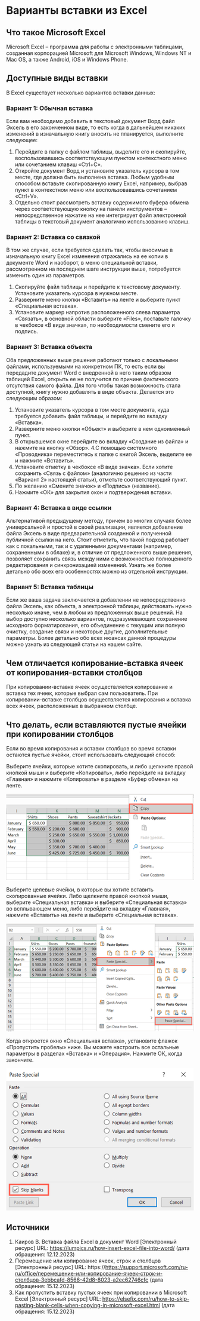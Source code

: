 ﻿# Варианты вставки из Excel

## Что такое Microsoft Excel

Microsoft Excel – программа для работы с электронными таблицами,
созданная корпорацией Microsoft для Microsoft Windows, Windows NT и Mac OS,
а также Android, iOS и Windows Phone.

## Доступные виды вставки

В Excel существует несколько вариантов вставки данных:

### Вариант 1: Обычная вставка

Если вам необходимо добавить в текстовый документ Ворд файл Эксель в его
законченном виде, то есть когда в дальнейшем никаких изменений в изначальную
книгу вносить не планируется, выполните следующее:

1. Перейдите в папку с файлом таблицы, выделите его и скопируйте,
воспользовавшись соответствующим пунктом контекстного меню или сочетанием
клавиш «Ctrl+C».
2. Откройте документ Ворд и установите указатель курсора в том месте,
где должна быть выполнена вставка. Любым удобным способом вставьте
скопированную книгу Excel, например, выбрав пункт в контекстном меню или
воспользовавшись сочетанием «Ctrl+V».
3. Отдельно стоит рассмотреть вставку содержимого буфера обмена
через соответствующую кнопку на панели инструментов – непосредственное
нажатие на нее интегрирует файл электронной таблицы в текстовый документ
аналогично использованию клавиш.

### Вариант 2: Вставка со связкой

В том же случае, если требуется сделать так, чтобы вносимые в изначальную
книгу Excel изменения отражались на ее копии в документе Word и наоборот,
в меню специальной вставки, рассмотренном на последнем шаге инструкции выше,
потребуется изменить один из параметров.

1. Скопируйте файл таблицы и перейдите к текстовому документу. Установите
указатель курсора в нужном месте.
2. Разверните меню кнопки «Вставить» на ленте и выберите
пункт «Специальная вставка».
3. Установите маркер напротив расположенного слева параметра «Связать»,
в основной области выберите «Files», поставьте галочку в чекбоксе
«В виде значка», по необходимости смените его и подпись.

### Вариант 3: Вставка объекта

Оба предложенных выше решения работают только с локальными файлами,
используемыми на конкретном ПК, то есть если вы передадите документ Word с
внедренной в него таким образом таблицей Excel, открыть ее не получится по
причине фактического отсутствия самого файла. Для того чтобы такая
возможность стала доступной, книгу нужно добавлять в виде объекта.
Делается это следующим образом:

1. Установите указатель курсора в том месте документа, куда требуется
добавить файл таблицы, и перейдите во вкладку «Вставка».
2. Разверните меню кнопки «Объект» и выберите в нем одноименный пункт.
3. В открывшемся окне перейдите во вкладку «Создание из файла» и
нажмите на кнопку «Обзор».
4.С помощью системного «Проводника» переместитесь к папке с книгой Эксель,
выделите ее и нажмите «Вставить».
5. Установите отметку в чекбоксе «В виде значка». Если хотите сохранить
«Связь с файлом» (аналогично решению из части «Вариант 2» настоящей статьи),
отметьте соответствующий пункт.
6. По желанию «Смените значок» и «Подпись» (название).
7. Нажмите «ОК» для закрытия окон и подтверждения вставки.

### Вариант 4: Вставка в виде ссылки

Альтернативой предыдущему методу, причем во многих случаях более
универсальной и простой в своей реализации, является добавление файла
Эксель в виде предварительной созданной и полученной публичной ссылки на него.
Стоит отметить, что такой подход работает как с локальными, так и с удаленными документами (например, сохраненными в облаке) и, в отличие от предложенного
выше решения, позволяет сохранить связь между ними с возможностью
полноценного редактирования и синхронизацией изменений.
Узнать же более детально обо всех его особенностях можно из отдельной инструкции.

### Вариант 5: Вставка таблицы

Если же ваша задача заключается в добавлении не непосредственно файла Эксель,
как объекта, а электронной таблицы, действовать нужно несколько иначе,
чем в любом из предложенных выше решений. На выбор доступно несколько вариантов,
подразумевающих сохранение исходного форматирования, его объединение
с текущим или полную очистку, создание связи и некоторые другие, дополнительные параметры. Более детально обо всех нюансах данной процедуры можно узнать из следующей статьи на нашем сайте.

## Чем отличается копирование-вставка ячеек от копирования-вставки столбцов

При копировании-вставке ячеек осуществляется копирование и вставка тех ячеек,
которые выбрал сам пользователь.
При копировании-вставке столбцов осуществляется копирования и вставка
всех ячеек, расположенных в выбранном столбце.

## Что делать, если вставляются пустые ячейки при копировании столбцов

Если во время копирования и вставки столбцов во время вставки остаются
пустые ячейки, стоит использовать следующий способ:

Выберите ячейки, которые хотите скопировать, и либо щелкните правой кнопкой мыши
и выберите «Копировать», либо перейдите на вкладку «Главная» и нажмите
«Копировать» в разделе «Буфер обмена» на ленте.

![Шаг первый](inserts-from-excel.assets/step-one.png)

Выберите целевые ячейки, в которые вы хотите вставить скопированные ячейки.
Либо щелкните правой кнопкой мыши, выберите «Специальная вставка»
и выберите «Специальная вставка» во всплывающем меню,
либо перейдите на вкладку «Главная», нажмите «Вставить» на ленте
и выберите «Специальная вставка».

![Шаг второй](inserts-from-excel.assets/step-two.png)

Когда откроется окно «Специальная вставка», установите флажок
«Пропустить пробелы» ниже.
Вы можете настроить все остальные параметры в разделах «Вставка» и «Операция».
Нажмите ОК, когда закончите.

![Шаг третий](inserts-from-excel.assets/step-three.png)

## Источники

1. Каиров В. Вставка файла Excel в документ Word [Электронный ресурс]
URL: https://lumpics.ru/how-insert-excel-file-into-word/ (дата обращения: 12.12.2023)
2. Перемещение или копирование ячеек, строк и столбцов [Электронный ресурс]
URL: https://https://support.microsoft.com/ru-ru/office/перемещение-или-копирование-ячеек-строк-и-столбцов-3ebbcafd-8566-42d8-8023-a2ec62746cfc
(дата обращения: 15.12.2023)
3. Как пропустить вставку пустых ячеек при копировании в Microsoft Excel
[Электронный ресурс] URL: https://elsefix.com/ru/how-to-skip-pasting-blank-cells-when-copying-in-microsoft-excel.html (дата обращения: 15.12.2023)
